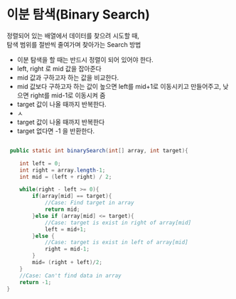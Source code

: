 # 이분 탐색(Binary Search)

정렬되어 있는 배열에서 데이터를 찾으려 시도할 때,  <br>
탐색 범위를 절반씩 줄여가며 찾아가는 Search 방법

- 이분 탐색을 할 때는 반드시 정렬이 되어 있어야 한다.
- left, right 로 mid 값을 잡아준다
- mid 값과 구하고자 하는 값을 비교한다.
- mid 값보다 구하고자 하는 값이 높으면 left를 mid+1로 이동시키고 만들어주고, 낮으면 right를 mid-1로 이동시켜 줌
- target 값이 나올 때까지 반복한다.
- ㅅ
- target 값이 나올 때까지 반복한다
- target 없다면 -1 을 반환한다.


```java

 public static int binarySearch(int[] array, int target){

	int left = 0;
	int right = array.length-1;
	int mid = (left + right) / 2;

	while(right - left >= 0){
		if(array[mid] == target){
			//Case: Find target in array
 			return mid;
		}else if (array[mid] <= target){
 			//Case: target is exist in right of array[mid]
			left = mid+1;
		}else {
			//Case: target is exist in left of array[mid]
 			right = mid-1;
 		}
 		mid= (right + left)/2;
 	}
 	//Case: Can't find data in array
 	return -1;
}


```

